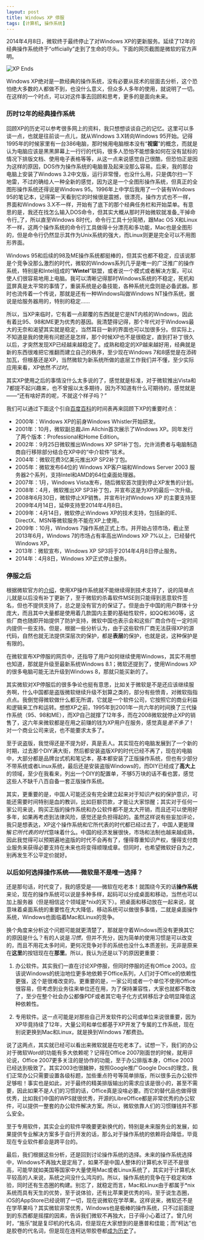 ```yaml
---
layout: post
title: Windows XP 停服
tags: [计算机, 操作系统]
---
```


2014年4月8日，微软终于最终停止了对Windows XP的更新服务。延续了12年的经典操作系统终于“officially”走到了生命的尽头。下面的网页截图是微软的官方声明。

![XP Ends](/jekyll/figure/2014-04-08-XP-Ends.png)

Windows XP绝对是一款经典的操作系统，没有必要从技术的层面去分析，这个恐怕绝大多数的人都做不到，也没什么意义，但众多人多年的使用，就说明了一切。在这样的一个时点，可以对这件事去回顾和思考，更多的是面向未来。

### 历时12年的经典操作系统

回顾XP的历史可以参考很多网上的资料，我只想想谈谈自己的记忆。这里可以多谈一点，也就是往前谈一点儿，就从Windows 3.X转向Windows 95开始。记得1995年的时候家里有一台386电脑，那时候用电脑根本没有“**视窗**”的概念，而就是认为电脑应该是黑黑屏幕上一行行的代码，很多人恐怕不能想象如何在没有鼠标的情况下排版文档、使用电子表格等等，从这一点来说感觉自己很酷，但恐怕正是因为这样的原因，DOS作为操作系统的电脑普及起来没那么容易。后来，我的那台电脑上安装了Windows 3.2中文版，运行非常慢，也没什么用，只是偶尔扫一下地雷，不过的确给人一种全新的感觉，因为这是一个全图形操作系统，但真正的全图形操作系统还得说是Windows 95。1996年上中学后我用了一个装有Windows 95的笔记本，记得第一天看到它的时候很是震撼，很漂亮，操作方式也不一样，界面和Windows 3.X不一样，开始有了底下的那个经典任务栏和开始菜单。有意思的是，我还在找怎么输入DOS命令，但其实大概从那时开始微软就准备_干掉命令行_了，所以直至Windows 8时代，命令行工具十分简陋，跟Mac OS X和Linux不一样，这两个操作系统的命令行工具做得十分漂亮和多功能，Mac也是全图形的，但是命令行仍然显示其作为Unix系统的强大，而Linux则更是完全可以不用图形界面。

Windows 95和后续的98及ME操作系统都挺棒的，但其实也都不稳定，应该说那是个竞争没那么激烈的时代，微软的Windows系列几乎是唯一的广泛推广的操作系统，特别是和Intel组成的“**Wintel**”联盟，或者说一个模式或者解决方案，可以使人们很容易地用上电脑。我可以清晰记得那时Windows系统的不稳定，死机和蓝屏真是太平常的事情了，重装系统是必备技能，各种系统光盘则是必备武器。那时也流传着一个传说，那就是还有一种Windows叫做Windows NT操作系统，据说是给服务器用的，特别的稳定……

所以，当XP来临时，它有着一点颠覆的东西就是它是NT内核的Windows，因此有着比95、98和ME更为优秀的基因。我清楚得记得，那个年代对于Windows最大的无奈和渴望其实就是稳定，当然耳目一新的界面也可以加很多分。但实际上，不知道是我的使用有问题还是怎样，那个时候XP也不是很稳定，直到打补丁很久以后，才突然发现XP已经越来越稳定了。成熟和稳定的XP越来越好用，经典就是新的东西很难把它推翻而建立自己的秩序，至少现在Windows 7和8感觉是在添砖加瓦，但根基还是XP，当然微软为新系统所做的底层工作我们并不懂，至少实际应用来看，XP依然*不过时*。

其实XP使用之后的事情没什么太多说的了，感觉就是标准，对于微软推出Vista和7都提不起兴趣来，也不曾报以太多期待，因为不知道有什么可期待的，感觉就是——“还有啥好弄的呢，不就这个样子吗？”

我们可以通过下面这个引自[百度百科][timeline]的时间表再来回顾下XP的重要时点：

- 2000年：Windows XP的前身Windows Whistler开始研发。
- 2001年：10月，微软副总裁Jim Allchin首次展示了Windows XP。同年发行了两个版本：Professional和Home Edition。
- 2002年：9月25日微软推出Windows XP SP1补丁包，允许消费者与电脑制造商自行移除部分结合在XP中的“中介软件”技术。
- 2004年：微软花费3亿美元推出XP SP2补丁包。
- 2005年：微软发布64位的 Windows XP客户端和Windows Server 2003 服务器2个系列，支持Intel和AMD的64位桌面处理器。
- 2007年：1月，Windows Vista发布，随后微软首次提到停止XP发售的计划。
- 2008年：4月，微软推出XP SP3补丁包，并宣布这是为XP的最后一次升级。
- 2008年6月30日，微软停止XP销售。并宣布针对Windows XP 的主要支持至2009年4月14日，延伸支持至2014年4月8日。
- 2009年：4月14日，微软停止Windows XP的技术支持，包括新的IE、DirectX、MSN等微软服务不能在XP上使用。
- 2009年：10月，Windows 7操作系统正式上市。并开始占领市场，截止至2013年6月，Windows 7的市场占有率高出Windows XP 7%以上，已经替代Windows XP。
- 2013年：微软宣布，Windows XP SP3将于2014年4月8日停止服务。
- 2014年：4月8日，Windows XP正式停止服务。

### 停服之后

根据微软官方的[介绍][annoucement]，使用XP操作系统就不能继续得到技术支持了，说的简单点儿就是以后没有补丁更新了，至于微软的杀毒软件MSE则只能得到恶意软件签名，但也不提供支持了，总之是没有官方的保证了。但是由于中国的用户群体十分庞大，而且其中大量都是使用着几款国内主要的基础性软件，如QQ和360等，这些厂商也随即开始提供了防护支持，微软中国也表示会和这些厂商合作在一定时间内提供一些支持。但是，根据一些分析认为，由于这些软件厂商无法获得XP的源代码，自然也就无法提供深层次的保护，都是**表层**的保护，也就是说，这种保护是有限的。

在微软宣布XP停服的网页中，还指导了用户如何继续使用Windows，其实不用想也知道，那就是升级至最新系统Windows 8.1；微软还提到了，使用Windows XP的很多电脑可能无法升级到Windows 8，那就只能买新的了。

其实微软对XP停服后的很多争论也挺有意思，比如关于微软是不是还应该继续服务啊，什么中国都是盗版微软继续升级不划算之类的，部分有些愤青，对微软指指点点。我倒觉得微软做什么都无所谓，它就是一个软件公司，它按照它的商业利益和逻辑来工作和运转。想想XP之前，1995年到2001年一共六年的时间换了三代操作系统（95、98和ME），而XP自己就撑了12年多，而在2008微软就停止XP的销售了，这六年来微软都是在用之前赚的钱为XP用户在服务，感觉真是*差不多了*！对一个商业公司来说，也不能要求太多了。

至于说盗版，我觉得还是不提为好，真是丢人。其实现在的电脑发展到了一个新的时期，过去那个DIY满大街，然后都安装盗版XP的时代已经不再了，现在的电脑中，大部分都是品牌台式机和笔记本，基本都安装了正版操作系统，但也有少部分不带系统或者Linux系统，最后还是安装盗版Windows的，而DIY已经成了**高大上**的领域，至少在我看来，列出一个DIY的配置单，不够5万块的话不看也罢，感觉这些人不缺千八百自备一套正版操作系统。

其实，更重要的是，中国人可能还没有完全建立起来对于知识产权的保护意识，可能还需要时间特别是血的教训，比如巨额罚款，才能让大家惊醒；其实对于任何一家公司来说，购买正版的操作系统和办公软件都不是太大开销，而且还可以使用好多年，如果再考虑到法律风险，感觉还是负担得起的。虽然这样说有些妄加评论，我只是想表达，XP这个操作系统和它所代表的时代都已经过去了，中国人更能理解*它所代表的时代*意味着什么。中国的经济发展很快，市场和法制也越来越成熟，因此我觉得可以预期遍地盗版的时代不会再有了，懂得尊重知识产权，懂得支付商业服务来获得必要支持在未来也将变得顺理成章。但同时，也希望微软好自为之，别再发生不公平定价就好。

### 以后如何选择操作系统——微软是不是唯一选择？

还是那句话，时代变了，我的感受是——微软在吃老本！就围绕今天的话**操作系统**来论，现在的操作系统可以说是多种多样，起码可以分成桌面和移动，当然也可以加上服务器（但是相信这个领域是*nix的天下）。把桌面和移动放在一起来说，就意味着桌面系统的重要性在大大降低，移动系统可以做很多事情，二就是桌面操作系统，Windows也面临着Mac和Linux的竞争。

换个角度来分析这个问题可能就更清楚了，那就是守着Windows而没有更换其它的原因是什么？有的人说是*习惯*，但并不充分，因为简单的使用习惯是可以改变的，而且不用花太多时间，更何况竞争对手的系统也没什么本质差别，无非是原来在**这里**的按钮现在在**那里**。所以，我认为还是以下的原因更重要：

1. 办公软件。其实我们一直在讨论XP停服，但同时停服的还有Office 2003。应该说Windows的统治地位更多地依赖于Office系列，人们对于Office的依赖性更强，这个是很难改变的。更重要的是，一家公司或者一个单位不使用Office很容易，但考虑到业务往来单位还在用，为了保持兼容性，大家也就都不敢改了，至少在整个社会办公都像PDF或者其它电子化方式转移后才会明显降低这种依赖性。

2. 专用软件。这一点可能是对那些自己开发软件的公司或单位来说很重要，因为XP毕竟持续了12年，大量公司和单位都基于XP开发了专属的工作系统，现在别说更换到Mac和Linux，就是换到Windows 7都费劲。

说了这两点，其实就已经可以看出来微软就是在吃老本了。试想一下，我们的办公对于微软Word的功能有多大依赖呢？记得在Office 2007刚面世的时候，就用评论说，Office 2007更多关注的是协作的功能，至于办公排版本身，Office 2003已经达到极致了。其实2003也很臃肿，按照Google推广Google Docs的理念，我们正常办公只需要设置各级标题，加些重点符号等简单排版，所以很多云办公软件足够啦！事实也是如此，对于最终的精美排版输出的需求应该是很小的，甚至不需要，因此如果不是人们的习惯的话，Office真是没啥必要。而它的替代品也做得很优秀，比如我们中国的WPS就很优秀，开源的LibreOffice都是非常优秀的办公软件，可以提供一整套的办公软件解决方案。所以，微软依靠人们的习惯赚钱并不那么安全。

至于专用软件，其实企业的软件早晚要更新换代的，特别是未来服务业的发展，如果提供专业解决方案多于自行开发的话，那么对于操作系统的依赖将会降低，毕竟现在专业软件都会是跨平台的。

最后，我们根据这些分析，还是回到讨论操作系统的选择。未来的操作系统选择中，Windows不再独大是定局了，如果不是中国人整体的计算机水平还不是很高，可能早就如美国等国家中大量使用Mac或者Linux系统了，其实对于计算机水平较高的人来说，系统之间没什么鸿沟的。所以，操作系统的竞争在于稳定和体验，同时还有生态圈的构建。别忘了，就稳定而言，Mac和Linux由于都属于*nix系统而具有天生的优势，至于说体验，还有比苹果更优秀的吗，至于说生态圈，iOS的AppStore已经说明了一切，现在说微软在学苹果。这样说来，微软还不是在学苹果吗？其实微软非常优秀，Windows也是极棒的操作系统，只不过前面提到的东西都是摇摆的因素，告诉我们微软不再独大，日子得小心着过了。曾几何时，“施乐”就是复印机的代名词，但是现在大家想到的是惠普和佳能；而“柯达”也是胶卷的代名词，但是现在连柯达带胶卷都[成为历史][kodak]了。

[timeline]: http://baike.baidu.com/link?url=EQYk2xs3GtY7Z1SCxwITMwmj0GaIFJy18tS2T2SxVEMtnF2kYr5oAa6FLcJ2cKCV
[annoucement]: http://windows.microsoft.com/zh-cn/windows/end-support-help/
[kodak]: http://cn.wsj.com/gb/20120119/bus142233.asp?source=whatnews2
